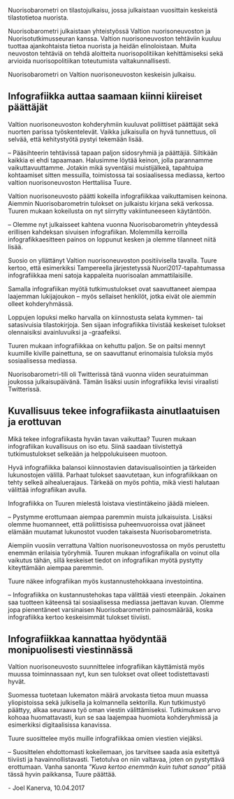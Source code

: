 Nuorisobarometri on tilastojulkaisu, jossa julkaistaan vuosittain keskeistä tilastotietoa nuorista.

Nuorisobarometri julkaistaan yhteistyössä Valtion nuorisoneuvoston ja Nuorisotutkimusseuran kanssa. Valtion nuorisoneuvoston tehtäviin kuuluu tuottaa ajankohtaista tietoa nuorista ja heidän elinoloistaan. Muita neuvoston tehtäviä on tehdä aloitteita nuorisopolitiikan kehittämiseksi sekä arvioida nuorisopolitiikan toteutumista valtakunnallisesti.

Nuorisobarometri on Valtion nuorisoneuvoston keskeisin julkaisu.

## Infografiikka auttaa saamaan kiinni kiireiset päättäjät

Valtion nuorisoneuvoston kohderyhmiin kuuluvat poliittiset päättäjät sekä nuorten parissa työskentelevät. Vaikka julkaisulla on hyvä tunnettuus, oli selvää, että kehitystyötä pystyi tekemään lisää.

– Pääsihteerin tehtävissä tapaan paljon sidosryhmiä ja päättäjiä. Siltikään kaikkia ei ehdi tapaamaan. Halusimme löytää keinon, jolla parannamme vaikuttavuuttamme. Jotakin mikä syventäisi muistijälkeä, tapahtuipa kohtaamiset sitten messuilla, toimistossa tai sosiaalisessa mediassa, kertoo valtion nuorisoneuvoston Herttaliisa Tuure.

Valtion nuorisoneuvosto päätti kokeilla infografiikkaa vaikuttamisen keinona. Aiemmin Nuorisobarometrin tulokset on julkaistu kirjana sekä verkossa. Tuuren mukaan kokeilusta on nyt siirrytty vakiintuneeseen käytäntöön.

– Olemme nyt julkaisseet kahtena vuonna Nuorisobarometrin yhteydessä erillisen kahdeksan sivuisen infografiikan. Molemmilla kerroilla infografikkaesitteen painos on loppunut kesken ja olemme tilanneet niitä lisää.

Suosio on yllättänyt Valtion nuorisoneuvoston positiivisella tavalla. Tuure kertoo, että esimerkiksi Tampereella järjestetyssä Nuori2017-tapahtumassa infografiikkaa meni satoja kappaleita nuorisoalan ammattilaisille.

Samalla infografiikan myötä tutkimustulokset ovat saavuttaneet aiempaa laajemman lukijajoukon – myös sellaiset henkilöt, jotka eivät ole aiemmin olleet kohderyhmässä.

Loppujen lopuksi melko harvalla on kiinnostusta selata kymmen- tai satasivuisia tilastokirjoja. Sen sijaan infografiikka tiivistää keskeiset tulokset olennaisiksi avainluvuiksi ja -graafeiksi.

Tuuren mukaan infografiikkaa on kehuttu paljon. Se on paitsi mennyt kuumille kiville painettuna, se on saavuttanut erinomaisia tuloksia myös sosiaalisessa mediassa.

Nuorisobarometri-tili oli Twitterissä tänä vuonna viiden seuratuimman joukossa julkaisupäivänä. Tämän lisäksi uusin infografiikka levisi viraalisti Twitterissä.

## Kuvallisuus tekee infografiikasta ainutlaatuisen ja erottuvan

Mikä tekee infografiikasta hyvän tavan vaikuttaa? Tuuren mukaan infografiikan kuvallisuus on iso etu. Siinä saadaan tiivistettyä tutkimustulokset selkeään ja helppolukuiseen muotoon.

Hyvä infografiikka balansoi kiinnostavien datavisualisointien ja tärkeiden lukunostojen välillä. Parhaat tulokset saavutetaan, kun infografiikkaan on tehty selkeä aihealuerajaus. Tärkeää on myös pohtia, mikä viesti halutaan välittää infografiikan avulla.

Infografiikka on Tuuren mielestä loistava viestintäkeino jäädä mieleen.

– Pystymme erottumaan aiempaa paremmin muista julkaisuista. Lisäksi olemme huomanneet, että poliittisissa puheenvuoroissa ovat jääneet elämään muutamat lukunostot vuoden takaisesta Nuorisobarometrista.

Aiempiin vuosiin verrattuna Valtion nuorisoneuvostossa on myös perustettu enemmän erilaisia työryhmiä. Tuuren mukaan infografiikalla on voinut olla vaikutus tähän, sillä keskeiset tiedot on infografiikan myötä pystytty kiteyttämään aiempaa paremmin.

Tuure näkee infografiikan myös kustannustehokkaana investointina.

– Infografiikka on kustannustehokas tapa välittää viesti eteenpäin. Jokainen saa tuotteen käteensä tai sosiaalisessa mediassa jaettavan kuvan. Olemme jopa pienentäneet varsinaisen Nuorisobarometrin painosmäärää, koska infografiikka kertoo keskeisimmät tulokset tiiviisti.

## Infografiikkaa kannattaa hyödyntää monipuolisesti viestinnässä

Valtion nuorisoneuvosto suunnittelee infografiikan käyttämistä myös muussa toiminnassaan nyt, kun sen tulokset ovat olleet todistettavasti hyvät.

Suomessa tuotetaan lukematon määrä arvokasta tietoa muun muassa yliopistoissa sekä julkisella ja kolmannella sektorilla. Kun tutkimustyö päättyy, alkaa seuraava työ oman viestin välittämiseksi. Tutkimuksen arvo kohoaa huomattavasti, kun se saa laajempaa huomiota kohderyhmissä ja esimerkiksi digitaalisissa kanavissa.

Tuure suosittelee myös muille infografiikkaa omien viestien viejäksi.

– Suosittelen ehdottomasti kokeilemaan, jos tarvitsee saada asia esitettyä tiiviisti ja havainnollistavasti. Tietotulva on niin valtavaa, joten on pystyttävä erottumaan. Vanha sanonta _”Kuva kertoo enemmän kuin tuhat sanaa”_ pitää tässä hyvin paikkansa, Tuure päättää.

\- Joel Kanerva, 10.04.2017